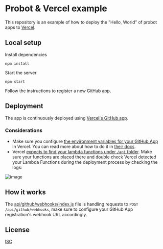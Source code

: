 # Probot & Vercel example

This repository is an example of how to deploy the "Hello, World" of probot apps to [Vercel](https://vercel.com).

## Local setup

Install dependencies

```
npm install
```

Start the server

```
npm start
```

Follow the instructions to register a new GitHub app.

## Deployment

The app is continuously deployed using [Vercel's GitHub app](https://github.com/apps/vercel).

### Considerations
- Make sure you configure [the environment variables for your GitHub App](https://probot.github.io/docs/configuration/) in Vercel. You can read more about how to do it in [their docs](https://vercel.com/docs/concepts/projects/environment-variables).
- Vercel [expects to find your lambda functions under `/api` folder]([url](https://vercel.com/docs/concepts/functions/serverless-functions#deploying-serverless-functions)). Make sure your functions are placed there and double check Vercel detected your Lambda Functions during the deployment process by checking the logs:

![image](https://user-images.githubusercontent.com/2574275/187179364-b0019f95-be41-462a-97d5-facf4de39095.png)

## How it works

The [api/github/webhooks/index.js](api/github/webhooks/index.js) file is handling requests to `POST /api/github/webhooks`, make sure to configure your GitHub App registration's webhook URL accordingly.

## License

[ISC](LICENSE)
